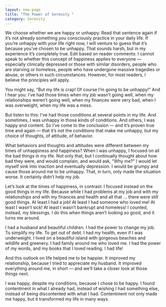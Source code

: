 ```yaml
---
layout: new-page
title: "The Power of Serenity "
category: Serenity
---
```

We choose whether we are happy or unhappy. Read that sentence again if it’s not already something you consciously practice in your daily life. If you’re unhappy with your life right now, I will venture to guess that it’s because you’ve chosen to be unhappy. That sounds harsh, but in my experience it’s completely true. Edit based on reader comments: I cannot speak to whether this concept of happiness applies to everyone — especially clinically depressed or those with similar disorders, people who are starving or homeless, people who have undergone massive tragedies or abuse, or others in such circumstances. However, for most readers, I believe the principles will apply.

You might say, “But my life is crap! Of course I’m going to be unhappy!” And I hear you: I’ve had those times when my job wasn’t going well, when my relationships weren’t going well, when my finances were very bad, when I was overweight, when my life was a mess.

But listen to this: I’ve had those conditions at several points in my life. And sometimes, I was unhappy in those kinds of conditions. And others, I was happy and content. So I’ve come to the conclusion — and it’s proven true time and again — that it’s not the conditions that make me unhappy, but my choice of thoughts, of attitude, of behavior.

What behaviors and thoughts and attitudes were different between my times of unhappiness and happiness? When I was unhappy, I focused on all the bad things in my life. Not only that, but I continually thought about how bad they were, and would complain, and would ask, “Why me?” I would let myself sink into inaction and eventually depression. I would be grumpy and cause those around me to be unhappy. That, in turn, only made the situation worse. It certainly didn’t help my job.

Let’s look at the times of happiness, in contrast: I focused instead on the good things in my life. Because while I had problems at my job and with my relationships and with my finances and health and all that … there were still good things. At least I had a job! At least I had someone who loved me! At least I wasn’t sick! At least I wasn’t bankrupt and homeless! I counted, instead, my blessings. I do this when things aren’t looking so good, and it turns me around.

I had a husband and beautiful children. I had the power to change my job. To simplify my life. To get out of debt. I had my health, even if I was underweight. I lived on a beautiful island with gorgeous beaches and wildlife and greenery. I had family around me who loved me. I had the power of my words, and my books that I loved reading. I had life!

And this outlook on life helped me to be happier. It improved my relationship, because I tried to appreciate my husband. It improved everything around me, in short — and we’ll take a closer look at those things next.

I was happy, despite my conditions, because I chose to be happy. I found contentment in what I already had, instead of wishing I had something else, instead of being discontented with what I had. Contentment not only made me happy, but it transformed my life in many ways. 
